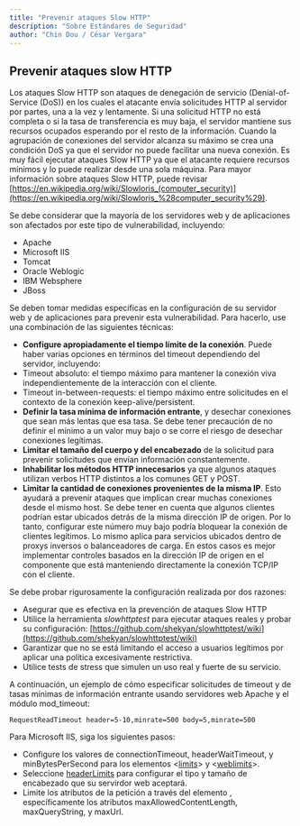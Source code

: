 ```yaml
---
title: "Prevenir ataques Slow HTTP"
description: "Sobre Estándares de Seguridad"
author: "Chin Dou / César Vergara"
---
```

 
 ## Prevenir ataques slow HTTP

Los ataques Slow HTTP son ataques de denegación de servicio (Denial-of-Service (DoS)) en los cuales el atacante envía solicitudes HTTP al servidor por partes, una a la vez y lentamente. Si una solicitud HTTP no está completa o si la tasa de transferencia es muy baja, el servidor mantiene sus recursos ocupados esperando por el resto de la información. Cuando la agrupación de conexiones del servidor alcanza su máximo se crea una condición DoS ya que el servidor no puede facilitar una nueva conexión. Es muy fácil ejecutar ataques Slow HTTP ya que el atacante requiere recursos mínimos y lo puede realizar desde una sola máquina. Para mayor información sobre ataques Slow HTTP, puede revisar [https://en.wikipedia.org/wiki/Slowloris_(computer_security)](https://en.wikipedia.org/wiki/Slowloris_%28computer_security%29).  

Se debe considerar que la mayoría de los servidores web y de aplicaciones son afectados por este tipo de vulnerabilidad, incluyendo:

-   Apache
-   Microsoft IIS
-   Tomcat
-   Oracle Weblogic
-   IBM Websphere
-   JBoss  
    

Se deben tomar medidas específicas en la configuración de su servidor web y de aplicaciones para prevenir esta vulnerabilidad. Para hacerlo, use una combinación de las siguientes técnicas:

-   **Configure apropiadamente el tiempo límite de la conexión**. Puede haber varias opciones en términos del timeout dependiendo del servidor, incluyendo:
-   Timeout absoluto: el tiempo máximo para mantener la conexión viva independientemente de la interacción con el cliente.
-   Timeout in-between-requests: el tiempo máximo entre solicitudes en el contexto de la conexión keep-alive/persistent.
-   **Definir la tasa mínima de información entrante**, y desechar conexiones que sean más lentas que esa tasa. Se debe tener precaución de no definir el mínimo a un valor muy bajo o se corre el riesgo de desechar conexiones legítimas.
-   **Limitar el tamaño del cuerpo y del encabezado** de la solicitud para prevenir solicitudes que envían información constantemente.
-   **Inhabilitar los métodos HTTP innecesarios** ya que algunos ataques utilizan verbos HTTP distintos a los comunes GET y POST.
-   **Limitar la cantidad de conexiones provenientes de la misma IP**. Esto ayudará a prevenir ataques que implican crear muchas conexiones desde el mismo host. Se debe tener en cuenta que algunos clientes podrían estar ubicados detrás de la misma dirección IP de origen. Por lo tanto, configurar este número muy bajo podría bloquear la conexión de clientes legítimos. Lo mismo aplica para servicios ubicados dentro de proxys inversos o balanceadores de carga. En estos casos es mejor implementar controles basados en la dirección IP de origen en el componente que está manteniendo directamente la conexión TCP/IP con el cliente.

​Se debe probar rigurosamente la configuración realizada por dos razones:  

-   Asegurar que es efectiva en la prevención de ataques Slow HTTP
-   Utilice la herramienta _slowhttptest_ para ejecutar ataques reales y probar su configuración: [https://github.com/shekyan/slowhttptest/wiki](https://github.com/shekyan/slowhttptest/wiki)
-   Garantizar que no se está limitando el acceso a usuarios legítimos por aplicar una política excesivamente restrictiva.
-   Utilice tests de stress que simulen un uso real y fuerte de su servicio.

A continuación, un ejemplo de cómo especificar solicitudes de timeout y de tasas mínimas de información entrante usando servidores web Apache y el módulo mod_timeout:  
````
RequestReadTimeout header=5-10,minrate=500 body=5,minrate=500
````
Para Microsoft IIS, siga los siguientes pasos:

-   Configure los valores de connectionTimeout, headerWaitTimeout, y minBytesPerSecond para los elementos <[limits](https://docs.microsoft.com/en-us/iis/configuration/system.applicationHost/sites/siteDefaults/limits)> y <[weblimits](https://docs.microsoft.com/en-us/iis/configuration/system.applicationHost/webLimits)>.
-   Seleccione [headerLimits](http://www.iis.net/configreference/system.webserver/security/requestfiltering/requestlimits/headerlimits) para configurar el tipo y tamaño de encabezado que su servirdor web aceptará.
-   Limite los atributos de la petición a través del elemento [<requestlimits>](http://www.iis.net/configreference/system.webserver/security/requestfiltering/requestlimits), específicamente los atributos maxAllowedContentLength, maxQueryString, y maxUrl.

